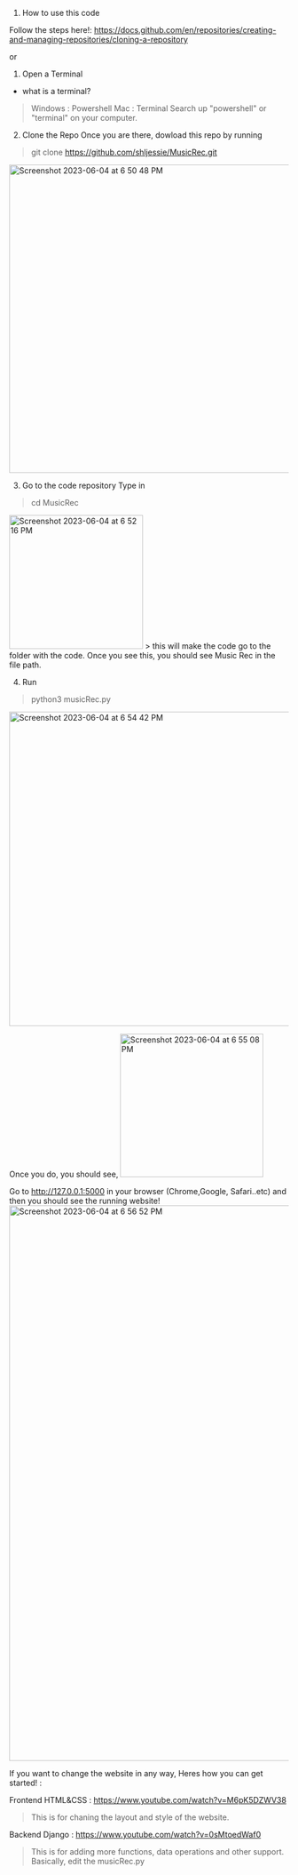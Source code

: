 1. How to use this code 

Follow the steps here!: https://docs.github.com/en/repositories/creating-and-managing-repositories/cloning-a-repository 

or 

1. Open a Terminal 
- what is a terminal? 
> Windows : Powershell 
> Mac : Terminal 
Search up "powershell" or "terminal" on your computer. 

2. Clone the Repo
Once you are there, dowload this repo by running 
> git clone https://github.com/shljessie/MusicRec.git 
<img width="555" alt="Screenshot 2023-06-04 at 6 50 48 PM" src="https://github.com/shljessie/MusicRec/assets/59305253/82c71f89-b7b1-4796-be07-74d59f46fcf1">

3. Go to the code repository
Type in 
> cd MusicRec
<img width="241" alt="Screenshot 2023-06-04 at 6 52 16 PM" src="https://github.com/shljessie/MusicRec/assets/59305253/c19900b8-18f3-458c-b0d0-73f5b97cc983">
> this will make the code go to the folder with the code. Once you see this, you should see Music Rec in the file path.


4. Run 
> python3 musicRec.py 
<img width="566" alt="Screenshot 2023-06-04 at 6 54 42 PM" src="https://github.com/shljessie/MusicRec/assets/59305253/c0bacd54-1e74-4807-a95c-8046eecaa093">

Once you do, you should see, 
<img width="258" alt="Screenshot 2023-06-04 at 6 55 08 PM" src="https://github.com/shljessie/MusicRec/assets/59305253/c7916b10-ee86-48c8-afb4-0a416c2042fa">

Go to http://127.0.0.1:5000 in your browser (Chrome,Google, Safari..etc)
 and then you should see the running website! 
<img width="1000" alt="Screenshot 2023-06-04 at 6 56 52 PM" src="https://github.com/shljessie/MusicRec/assets/59305253/b4b8f1d3-7379-430e-b2c7-7b808330782e">

If you want to change the website in any way, 
Heres how you can get started! : 

Frontend HTML&CSS : https://www.youtube.com/watch?v=M6pK5DZWV38 
> This is for chaning the layout and style of the website. 

Backend Django : https://www.youtube.com/watch?v=0sMtoedWaf0 
> This is for adding more functions, data operations and other support. Basically, edit the musicRec.py 


